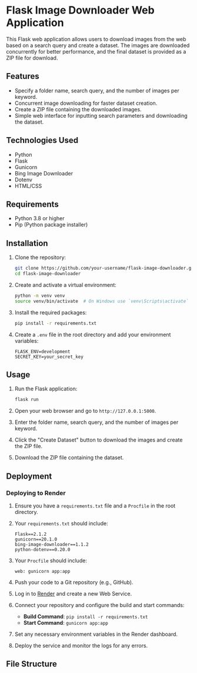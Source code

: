 # Flask Image Downloader Web Application

This Flask web application allows users to download images from the web based on a search query and create a dataset. The images are downloaded concurrently for better performance, and the final dataset is provided as a ZIP file for download.

## Features

- Specify a folder name, search query, and the number of images per keyword.
- Concurrent image downloading for faster dataset creation.
- Create a ZIP file containing the downloaded images.
- Simple web interface for inputting search parameters and downloading the dataset.

## Technologies Used

- Python
- Flask
- Gunicorn
- Bing Image Downloader
- Dotenv
- HTML/CSS

## Requirements

- Python 3.8 or higher
- Pip (Python package installer)

## Installation

1. Clone the repository:
    ```sh
    git clone https://github.com/your-username/flask-image-downloader.git
    cd flask-image-downloader
    ```

2. Create and activate a virtual environment:
    ```sh
    python -m venv venv
    source venv/bin/activate  # On Windows use `venv\Scripts\activate`
    ```

3. Install the required packages:
    ```sh
    pip install -r requirements.txt
    ```

4. Create a `.env` file in the root directory and add your environment variables:
    ```plaintext
    FLASK_ENV=development
    SECRET_KEY=your_secret_key
    ```

## Usage

1. Run the Flask application:
    ```sh
    flask run
    ```

2. Open your web browser and go to `http://127.0.0.1:5000`.

3. Enter the folder name, search query, and the number of images per keyword.

4. Click the "Create Dataset" button to download the images and create the ZIP file.

5. Download the ZIP file containing the dataset.

## Deployment

### Deploying to Render

1. Ensure you have a `requirements.txt` file and a `Procfile` in the root directory.

2. Your `requirements.txt` should include:
    ```plaintext
    Flask==2.1.2
    gunicorn==20.1.0
    bing-image-downloader==1.1.2
    python-dotenv==0.20.0
    ```

3. Your `Procfile` should include:
    ```plaintext
    web: gunicorn app:app
    ```

4. Push your code to a Git repository (e.g., GitHub).

5. Log in to [Render](https://render.com/) and create a new Web Service.

6. Connect your repository and configure the build and start commands:
    - **Build Command**: `pip install -r requirements.txt`
    - **Start Command**: `gunicorn app:app`

7. Set any necessary environment variables in the Render dashboard.

8. Deploy the service and monitor the logs for any errors.

## File Structure


